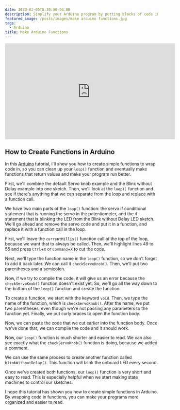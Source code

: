 ```yaml
---
date: 2023-02-05T8:30:00-04:00
description: Simplify your Arduino program by putting blocks of code into functions that are called in the loop. This way your Arduino sketch stays more organized and is easier to use.
featured_image: /posts/images/make arduino functions.jpg
tags:
  - Arduino
title: Make Arduino Functions
---
```


<div class="iframe-16-9-container">
<iframe class="youTubeIframe" width="560" height="315" src="https://www.youtube.com/embed/eBAeqSWm_hw?rel=0" title="YouTube video player" frameborder="0" allow="accelerometer; autoplay; clipboard-write; encrypted-media; gyroscope; picture-in-picture; web-share" allowfullscreen></iframe>
</div>

## How to Create Functions in Arduino

In this [Arduino](../arduino/arduino-introduction.md) tutorial, I'll show you how to create simple functions to wrap code in, so you can clean up your `loop()` function and eventually make functions that return values and make your program run better.

First, we'll combine the default Servo knob example and the Blink without Delay example into one sketch. Then, we'll look at the `loop()` function and see if there's anything that we can separate from the loop and replace with a function call.

We have two main parts of the `loop()` function: the servo if conditional statement that is running the servo in the potentiometer, and the if statement that is blinking the LED from the Blink without Delay LED sketch. We'll go ahead and remove the servo code and put it in a function, and replace it with a function call in the loop.

First, we'll leave the `currentMillis()` function call at the top of the loop, because we want that to always be called. Then, we'll highlight lines 49 to 55 and press `Ctrl`+`X` or `Command`+`X` to cut the code.

Next, we'll type the function name in the `loop()` function, so we don't forget to add it back later. We can call it `checkServoKnob()`. Then, we'll put two parentheses and a semicolon.

Now, if we try to compile the code, it will give us an error because the `checkServoKnob()` function doesn't exist yet. So, we'll go all the way down to the bottom of the `loop()` function and create the function.

To create a function, we start with the keyword `void`. Then, we type the name of the function, which is `checkServoKnob()`. After the name, we put two parentheses, even though we're not passing any parameters to the function yet. Finally, we put curly braces to open the function body.

Now, we can paste the code that we cut earlier into the function body. Once we've done that, we can compile the code and it should work.

Now, our `loop()` function is much shorter and easier to read. We can also see exactly what the `checkServoKnob()` function is doing, because we added a comment.

We can use the same process to create another function called `blinkWithoutDelay()`. This function will blink the onboard LED every second.

Once we've created both functions, our `loop()` function is very short and easy to read. This is especially helpful when we start making state machines to control our sketches.

I hope this tutorial has shown you how to create simple functions in Arduino. By wrapping code in functions, you can make your programs more organized and easier to read.
